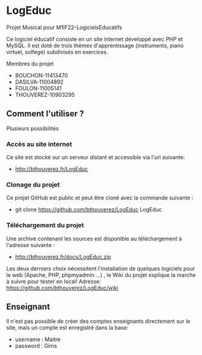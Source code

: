 # LogEduc
Projet Musical pour M1IF22-LogicielsEducatifs

Ce logiciel éducatif consiste en un site internet développé avec PHP et MySQL.
Il est doté de trois thèmes d'apprentissage (instruments, piano virtuel, solfege) subdivisés en exercices.

Membres du projet
* BOUCHON-11413470 
* DASILVA-11004892
* FOULON-11005141
* THOUVEREZ-10903295

## Comment l'utiliser ?
Plusieurs possibilités

### Accès au site internet
Ce site est stocké sur un serveur distant et accessible via l'url suivante:
* http://bthouverez.fr/LogEduc

### Clonage du projet
Ce projet GitHub est public et peut être cloné avec la commande suivante : 
* git clone https://github.com/bthouverez/LogEduc LogEduc

### Téléchargement du projet
Une archive contenant les sources est disponible au téléchargement à l'adresse suivante : 
* http://bthouverez.fr/docs/LogEduc.zip


Les deux derniers choix nécessitent l'installation de quelques logiciels pour le web (Apache, PHP, phpmyadmin ...) , le Wiki du projet explique la marche à suivre pour tester en local!
Adresse: https://github.com/bthouverez/LogEduc/wiki


## Enseignant
Il n'est pas possible de créer des comptes enseignants directement sur le site, mais un compte est enregistré dans la base:
* username : Maitre
* password : Gims
